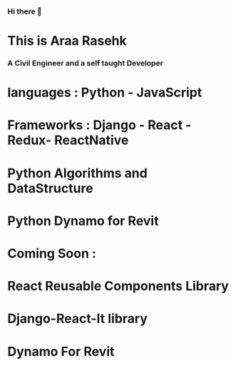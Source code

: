 ### Hi there 👋

# This is Araa Rasehk 
### A Civil Engineer and a self taught Developer


# languages : Python - JavaScript
# Frameworks : Django - React -Redux- ReactNative
# Python Algorithms and DataStructure 
# Python Dynamo for Revit 

# Coming Soon : 

# React Reusable Components Library 
# Django-React-It  library 
# Dynamo For Revit 


<!--
**AraaRashek/AraaRashek** is a ✨ _special_ ✨ repository because its `README.md` (this file) appears on your GitHub profile.

Here are some ideas to get you started:
#Araa Rashek

- 🔭 I’m currently working on ...
- 🌱 I’m currently learning ...
- 👯 I’m looking to collaborate on ...
- 🤔 I’m looking for help with ...
- 💬 Ask me about ...
- 📫 How to reach me: ...
- 😄 Pronouns: ...
- ⚡ Fun fact: ...
-->

